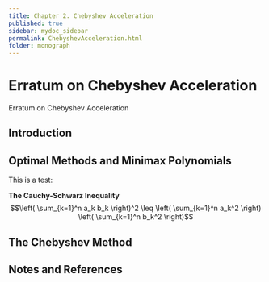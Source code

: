 ```yaml
---
title: Chapter 2. Chebyshev Acceleration
published: true
sidebar: mydoc_sidebar
permalink: ChebyshevAcceleration.html
folder: monograph
---
```



# Erratum on Chebyshev Acceleration

Erratum on Chebyshev Acceleration

## Introduction

## Optimal Methods and Minimax Polynomials

This is a test:

**The Cauchy-Schwarz Inequality**
$$\left( \sum_{k=1}^n a_k b_k \right)^2 \leq \left( \sum_{k=1}^n a_k^2 \right) \left( \sum_{k=1}^n b_k^2 \right)$$


## The Chebyshev Method 

## Notes and References